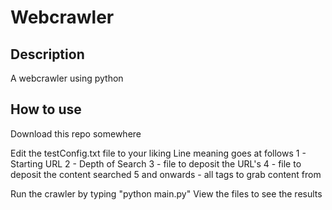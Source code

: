# Webcrawler

## Description

A webcrawler using python

## How to use

Download this repo somewhere

Edit the testConfig.txt file to your liking
Line meaning goes at follows
1 - Starting URL
2 - Depth of Search
3 - file to deposit the URL's
4 - file to deposit the content searched
5 and onwards - all tags to grab content from

Run the crawler by typing "python main.py"
View the files to see the results